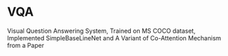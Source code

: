 # VQA
Visual Question Answering System, Trained on MS COCO dataset, Implemented SimpleBaseLineNet and A Variant of Co-Attention Mechanism from a Paper
